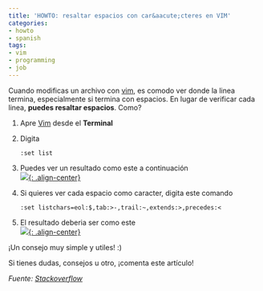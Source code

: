 ```yaml
---
title: 'HOWTO: resaltar espacios con car&aacute;cteres en VIM'
categories:
- howto
- spanish
tags:
- vim
- programming
- job
---
```

Cuando modificas un archivo con [vim](http://www.vim.org/), es comodo ver
donde la linea termina, especialmente si termina con espacios. En lugar de
verificar cada linea, **puedes resaltar espacios**. Como?

  1. Apre [Vim](http://www.vim.org/) desde el **Terminal**
  2. Digita 

     ```
     :set list
     ```
  3. Puedes ver un resultado como este a continuación  
     [![]({{site.url}}/images/vimsetlist1.png){: .align-center}]({{site.url}}/images/vimsetlist1.png)
  4. Si quieres ver cada espacio como caracter, digita este comando 

     ```
     :set listchars=eol:$,tab:>-,trail:~,extends:>,precedes:<
     ```
  5. El resultado deberia ser como este  
     [![]({{site.url}}/images/vimsetlist2.png){: .align-center}]({{site.url}}/images/vimsetlist2.png)

¡Un consejo muy simple y utiles! :)

Si tienes dudas, consejos u otro, ¡comenta este artículo!

_Fuente: [Stackoverflow](http://stackoverflow.com/questions/1675688/make-vim-show-all-white-spaces-as-a-character)_

